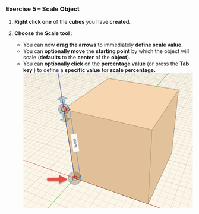 ### Exercise 5 – Scale Object

1. **Right click one** of the **cubes** you have **created**.

2. **Choose** the **Scale tool** :
	- You can now **drag the arrows** to immediately **define scale value.**
	- You can **optionally move** the **starting point** by which the object will scale (**defaults** to the **center** of the **object**).
	- You can **optionally click** on the **percentage value** (or press the **Tab key** ) to define a **specific value** for **scale percentage.**
![](./images/66a6e415-9a8f-4422-894d-ba8d4959f9bf.png)


